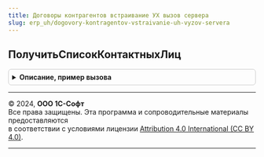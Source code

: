 ```yaml
---
title: Договоры контрагентов встраивание УХ вызов сервера
slug: erp_uh/dogovory-kontragentov-vstraivanie-uh-vyzov-servera
---
```



## ПолучитьСписокКонтактныхЛиц
<details style="margin: 1em 0; padding: 0.5em; border: 1px solid #ccc; border-radius: 6px;">

<summary style="font-weight: bold; cursor: pointer;">Описание, пример вызова</summary>

```bsl

Функция ПолучитьСписокКонтактныхЛиц(Знач Контрагент) Экспорт
```

Пример вызова
```bsl
Результат = ДоговорыКонтрагентовВстраиваниеУХВызовСервера.ПолучитьСписокКонтактныхЛиц(Контрагент) 
```
</details>

---

© 2024, **ООО 1С-Софт**  
Все права защищены. Эта программа и сопроводительные материалы предоставляются  
в соответствии с условиями лицензии [Attribution 4.0 International (CC BY 4.0)](https://creativecommons.org/licenses/by/4.0/legalcode).

---
